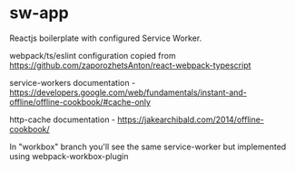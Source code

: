# sw-app

Reactjs boilerplate with configured Service Worker.

webpack/ts/eslint configuration copied from https://github.com/zaporozhetsAnton/react-webpack-typescript

service-workers documentation - https://developers.google.com/web/fundamentals/instant-and-offline/offline-cookbook/#cache-only

http-cache documentation - https://jakearchibald.com/2014/offline-cookbook/

In "workbox" branch you'll see the same service-worker but implemented using webpack-workbox-plugin
